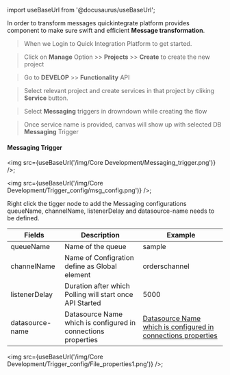 import useBaseUrl from '@docusaurus/useBaseUrl';


In order to transform messages quickintegrate platform provides component to make sure swift and efficient **Message transformation**.

>When we Login to Quick Integration Platform to get started.

>Click on **Manage** Option >> **Projects** >> **Create** to create the new project

>Go to **DEVELOP** >> **Functionality** API

>Select relevant project and create services in that project
by cliking **Service** button.

>Select **Messaging** triggers in drowndown while creating the flow

>Once service name is provided, canvas will show up with selected DB **Messaging** Trigger


#### Messaging Trigger

<img src={useBaseUrl('/img/Core Development/Messaging_trigger.png')} />;

<img src={useBaseUrl('/img/Core Development/Trigger_config/msg_config.png')} />;

Right click the tigger node to add the Messaging configurations queueName, channelName, listenerDelay and datasource-name needs to be defined.

<table>
<thead>
<tr>
<th>Fields</th>
<th>Description</th>
<th>Example</th>
</tr>
</thead>
<tbody>
<tr>
<td>queueName</td>
<td>Name of the queue</td>
<td>sample</td>
</tr>
<tr>
<td>channelName</td>
<td>Name of Configration define as Global element</td>
<td>orderschannel</td>
</tr>
<tr>
<td>listenerDelay</td>
<td>Duration after which Polling will start once API Started</td>
<td>5000</td>
</tr>
<tr>
<td>datasource-name</td>
<td>Datasource Name which is configured in connections properties</td>
<td><a href="/docs/Core Development/Property Config/Connection Properties/DataSource JMS"target="_blank"> Datasource Name which is configured in connections properties</a></td>
</tr>
</tbody>
</table>

<img src={useBaseUrl('/img/Core Development/Trigger_config/File_properties1.png')} />;

